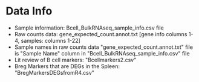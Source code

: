 # Data Info
- Sample information: Bcell_BulkRNAseq_sample_info.csv file
- Raw counts data: gene_expected_count.annot.txt [gene info columns 1-4, samples: columns 1-22]
- Sample names in raw counts data "gene_expected_count.annot.txt" file is "Sample Name" column in "Bcell_BulkRNAseq_sample_info.csv" file
- Lit review of B cell markers: "Bcellmarkers2.csv"
- Breg Markers that are DEGs in the Spleen: "BregMarkersDEGsfromR4.csv"
